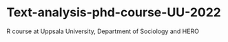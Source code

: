 # Text-analysis-phd-course-UU-2022
R course at Uppsala University, Department of Sociology and HERO
